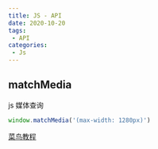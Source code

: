 ```yaml
---
title: JS - API
date: 2020-10-20
tags:
 - API
categories: 
 - Js
---
```


## matchMedia

js 媒体查询

```js
window.matchMedia('(max-width: 1280px)')
```

[菜鸟教程](https://www.runoob.com/jsref/met-win-matchmedia.html)
